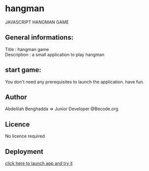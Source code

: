 # hangman
JAVASCRIPT HANGMAN GAME 

## General informations: 
  Title       : hangman game    
  Description : a small application to play hangman 

## start game:
  You don't need any prerequisites to launch the application. have fun. 

## Author
  Abdelilah Benghadda => Junior Developer @Becode.org

## Licence
  No licence required

## Deployment
  [click here to launch app and try it](https://abb-becode.github.io/hangman/) 


